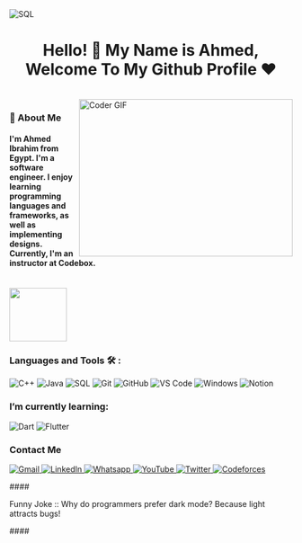 <img alt="SQL" src="https://img.shields.io/badge/-SQL-black?style=flat-square&logo=sql">
<h1 align="center">Hello! 👋 My Name is Ahmed, Welcome To My Github Profile ♥</h1>
<br>
<img align="right" src="https://media.giphy.com/media/SWoSkN6DxTszqIKEqv/giphy.gif" alt="Coder GIF" width="380" height="280">

<h3>🚀 About Me</h3> 
<h4>I'm Ahmed Ibrahim from Egypt. I'm a software engineer. I enjoy learning programming languages and frameworks, as well as implementing designs. Currently, I'm an instructor at Codebox.</h4>

<br>

<img align="center" src="https://github.com/Govindv7555/Govindv7555/blob/main/49e76e0596857673c5c80c85b84394c1.gif" width="45%" height="95px">

<h3>Languages and Tools 🛠 :</h3>

<p>
  <img alt="C++" src="https://img.shields.io/badge/-C++-%23E44D27?style=flat-square&logo=c%2B%2B">
  <img alt="Java" src="https://img.shields.io/badge/-Java-%231572B6?style=flat-square&logo=java">
  <img alt="SQL" src="https://img.shields.io/badge/-SQL-black?style=flat-square&logo=sql">
  <img alt="Git" src="https://img.shields.io/badge/-Git-563D7C?style=flat-square&logo=git&logoColor=%23ffffff">
  <img alt="GitHub" src="https://img.shields.io/badge/-GitHub-15b4c1?style=flat-square&logo=github&logoColor=%23ffffff">
  <img alt="VS Code" src="https://img.shields.io/badge/-VS%20Code-%23CC6699?style=flat-square&logo=visual-studio-code&logoColor=ffffff">
  <img alt="Windows" src="https://img.shields.io/badge/-Windows-%23F05032?style=flat-square&logo=windows&logoColor=%23ffffff">
  <img alt="Notion" src="http://img.shields.io/badge/-Notion-007ACC?style=flat-square&logo=notion&logoColor=000">
</p>

<h3>I’m currently learning:</h3>

<p>
  <img alt="Dart" src="https://img.shields.io/badge/-Dart-%23282C34?style=flat-square&logo=dart">
  <img alt="Flutter" src="https://img.shields.io/badge/-Flutter-7348b6?style=flat-square&logo=flutter">
</p>

<h3>Contact Me</h3>

<p>
  <a href="mailto:Ahmed.ibrahim7893@gmail.com">
    <img alt="Gmail" src="https://img.shields.io/badge/Gmail-D14836?style=for-the-badge&logo=gmail&logoColor=white">
  </a>
  <a href="https://www.linkedin.com/in/ahmed-ibrahim-2a7851254/">
    <img alt="LinkedIn" src="https://img.shields.io/badge/LinkedIn-0077B5?style=for-the-badge&logo=linkedin&logoColor=blue">
  </a>
  <a href="https://wa.link/uohlcp">
    <img alt="Whatsapp" src="https://img.shields.io/badge/-Whatsapp-075e54?style=for-the-badge&logo=Whatsapp&logoColor=white">
  </a>
  <a href="https://www.youtube.com/channel/UCtJsWJh15XRxNjTkii4xsSw">
    <img alt="YouTube" src="https://img.shields.io/badge/YouTube-FF0000?style=for-the-badge&logo=youtube&logoColor=white">
  </a>
  <a href="https://twitter.com/jamika7893">
    <img alt="Twitter" src="https://img.shields.io/badge/Twitter-1DA1F2?style=for-the-badge&logo=twitter&logoColor=white">
  </a>
  <a href="https://codeforces.com/profile/jamika78">
    <img alt="Codeforces" src="https://img.shields.io/badge/Codeforces-1F8ACB?style=for-the-badge&logo=codeforces&logoColor=yellow">
  </a>
</p>

####<p>Funny Joke :: Why do programmers prefer dark mode? Because light attracts bugs!</p>####
